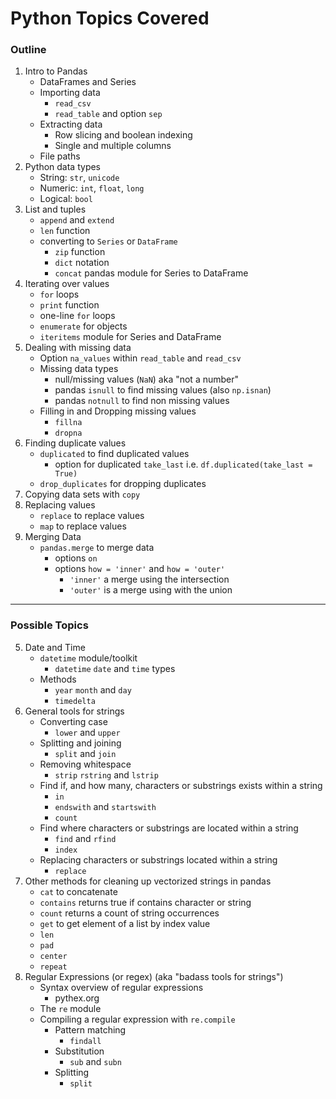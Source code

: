 # Python Topics Covered

### Outline

1. Intro to Pandas
	- DataFrames and Series
	- Importing data
		+ `read_csv`
		+ `read_table` and option `sep`
	- Extracting data
		- Row slicing and boolean indexing
		- Single and multiple columns
	- File paths
1. Python data types
	- String: `str`, `unicode`
	- Numeric: `int`, `float`, `long`
	- Logical: `bool`
5. List and tuples
	- `append` and `extend`
	- `len` function
	- converting to `Series` or `DataFrame`
		- `zip` function
		- `dict` notation
		- `concat` pandas module for Series to DataFrame
2. Iterating over values
	- `for` loops
	- `print` function
	- one-line `for` loops
	- `enumerate` for objects
	- `iteritems` module for Series and DataFrame
5. Dealing with missing data
	- Option `na_values` within `read_table` and `read_csv`
	- Missing data types
		- null/missing values (`NaN`) aka "not a number"
		- pandas `isnull` to find missing values (also `np.isnan`)
		- pandas `notnull` to find non missing values
	- Filling in and Dropping missing values
		- `fillna`
		- `dropna`
7. Finding duplicate values
	- `duplicated` to find duplicated values
		- option for duplicated `take_last` i.e. `df.duplicated(take_last = True)` 
	- `drop_duplicates` for dropping duplicates
7. Copying data sets with `copy`
8. Replacing values
	- `replace` to replace values
	- `map` to replace values
9. Merging Data
	- `pandas.merge` to merge data
		+ options `on`
		- options `how = 'inner'` and `how = 'outer'`
			+ `'inner'` a merge using the intersection
			+ `'outer'` is a merge using with the union


---

### Possible Topics
5. Date and Time
	- `datetime` module/toolkit
		- `datetime` `date` and `time` types
	- Methods
		- `year` `month` and `day`
		- `timedelta` 
5. General tools for strings
	- Converting case
		- `lower` and `upper`
	- Splitting and joining
		- `split` and `join`
	- Removing whitespace
		- `strip` `rstring` and `lstrip`
	- Find if, and how many, characters or substrings exists within a string
		- `in`
		- `endswith` and `startswith`
		- `count`
	- Find where characters or substrings are located within a string
		- `find` and `rfind`
		- `index`
	- Replacing characters or substrings located within a string
		- `replace`
17. Other methods for cleaning up vectorized strings in pandas
	- `cat` to concatenate
	- `contains` returns true if contains character or string
	- `count` returns a count of string occurrences
	- `get` to get element of a list by index value
	- `len`
	- `pad`
	- `center`
	- `repeat`
11. Regular Expressions (or regex) (aka "badass tools for strings")
	- Syntax overview of regular expressions
		- pythex.org
	- The `re` module
	- Compiling a regular expression with `re.compile`
		- Pattern matching
			- `findall`
		- Substitution
			- `sub` and `subn`
		- Splitting
			- `split`

